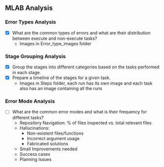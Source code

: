 ## MLAB Analysis

### Error Types Analysis
- [x] What are the common types of errors and what are their distribution between execute and non-execute tasks?
    - Images in Error_type_images folder

### Stage Grouping Analysis 
- [x] Group the stages into different categories based on the tasks performed in each stage.
- [x] Prepare a timeline of the stages for a given task.
    - Images in Steps folder, each run has its own image and each task also has an image containing all the runs

### Error Mode Analysis
- [ ] What are the common error modes and what is their frequency for different tasks?
    - Repository Navigation: % of files inspected vs. total relevant files
    - Hallucinations:
        - Non-existent files/functions
        - Incorrect argument usage
        - Fabricated solutions
    - Small Improvements needed
    - Success cases
    - Planning Issues 